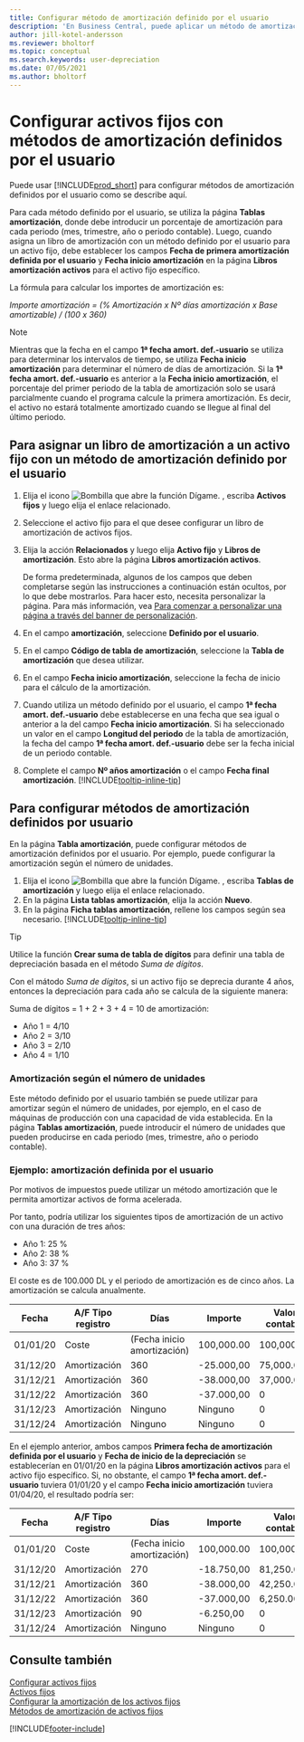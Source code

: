 ```yaml
---
title: Configurar método de amortización definido por el usuario
description: 'En Business Central, puede aplicar un método de amortización definido por el usuario para definir el método de amortización de su activo en la página Ficha activo.'
author: jill-kotel-andersson
ms.reviewer: bholtorf
ms.topic: conceptual
ms.search.keywords: user-depreciation
ms.date: 07/05/2021
ms.author: bholtorf
---
```


# <a name="set-up-fixed-assets-with-user-defined-depreciation-methods"></a>Configurar activos fijos con métodos de amortización definidos por el usuario

Puede usar [!INCLUDE[prod_short](includes/prod_short.md)] para configurar métodos de amortización definidos por el usuario como se describe aquí.

Para cada método definido por el usuario, se utiliza la página **Tablas amortización**, donde debe introducir un porcentaje de amortización para cada periodo (mes, trimestre, año o periodo contable). Luego, cuando asigna un libro de amortización con un método definido por el usuario para un activo fijo, debe establecer los campos **Fecha de primera amortización definida por el usuario** y **Fecha inicio amortización** en la página **Libros amortización activos** para el activo fijo específico.  

La fórmula para calcular los importes de amortización es:  

*Importe amortización = (% Amortización x Nº días amortización x Base amortizable) / (100 x 360)*


> [!NOTE]  
> Mientras que la fecha en el campo **1ª fecha amort. def.-usuario** se utiliza para determinar los intervalos de tiempo, se utiliza **Fecha inicio amortización** para determinar el número de días de amortización. Si la **1ª fecha amort. def.-usuario** es anterior a la **Fecha inicio amortización**, el porcentaje del primer periodo de la tabla de amortización solo se usará parcialmente cuando el programa calcule la primera amortización. Es decir, el activo no estará totalmente amortizado cuando se llegue al final del último periodo.

## <a name="to-assign-a-depreciation-book-to-a-fixed-asset-with-a-user-defined-depreciation-method"></a>Para asignar un libro de amortización a un activo fijo con un método de amortización definido por el usuario

1. Elija el icono ![Bombilla que abre la función Dígame.](media/ui-search/search_small.png "Dígame qué desea hacer") , escriba **Activos fijos** y luego elija el enlace relacionado.
2. Seleccione el activo fijo para el que desee configurar un libro de amortización de activos fijos.
3. Elija la acción **Relacionados** y luego elija **Activo fijo** y **Libros de amortización**. Esto abre la página **Libros amortización activos**.

   De forma predeterminada, algunos de los campos que deben completarse según las instrucciones a continuación están ocultos, por lo que debe mostrarlos. Para hacer esto, necesita personalizar la página. Para más información, vea [Para comenzar a personalizar una página a través del banner de personalización](ui-personalization-user.md#to-start-personalizing-a-page-through-the-personalizing-banner).
4. En el campo **amortización**, seleccione **Definido por el usuario**.
5. En el campo **Código de tabla de amortización**, seleccione la **Tabla de amortización** que desea utilizar.
6. En el campo **Fecha inicio amortización**, seleccione la fecha de inicio para el cálculo de la amortización.
7. Cuando utiliza un método definido por el usuario, el campo **1ª fecha amort. def.-usuario** debe establecerse en una fecha que sea igual o anterior a la del campo **Fecha inicio amortización**. Si ha seleccionado un valor en el campo **Longitud del periodo** de la tabla de amortización, la fecha del campo **1ª fecha amort. def.-usuario** debe ser la fecha inicial de un periodo contable.
8. Complete el campo **Nº años amortización** o el campo **Fecha final amortización**. [!INCLUDE[tooltip-inline-tip](includes/tooltip-inline-tip_md.md)] 

## <a name="to-set-up-user-defined-depreciation-methods"></a>Para configurar métodos de amortización definidos por usuario

En la página **Tabla amortización**, puede configurar métodos de amortización definidos por el usuario. Por ejemplo, puede configurar la amortización según el número de unidades.  

1. Elija el icono ![Bombilla que abre la función Dígame.](media/ui-search/search_small.png "Dígame qué desea hacer") , escriba **Tablas de amortización** y luego elija el enlace relacionado.  
2. En la página **Lista tablas amortización**, elija la acción **Nuevo**.  
3. En la página **Ficha tablas amortización**, rellene los campos según sea necesario. [!INCLUDE[tooltip-inline-tip](includes/tooltip-inline-tip_md.md)]  

> [!TIP]
> Utilice la función **Crear suma de tabla de dígitos** para definir una tabla de depreciación basada en el método *Suma de dígitos*.

Con el mátodo *Suma de dígitos*, si un activo fijo se deprecia durante 4 años, entonces la depreciación para cada año se calcula de la siguiente manera:

Suma de dígitos = 1 + 2 + 3 + 4 = 10 de amortización:

* Año 1 = 4/10  
* Año 2 = 3/10  
* Año 3 = 2/10  
* Año 4 = 1/10  

### <a name="depreciation-based-on-number-of-units"></a>Amortización según el número de unidades

Este método definido por el usuario también se puede utilizar para amortizar según el número de unidades, por ejemplo, en el caso de máquinas de producción con una capacidad de vida establecida. En la página **Tablas amortización**, puede introducir el número de unidades que pueden producirse en cada periodo (mes, trimestre, año o periodo contable).  

### <a name="example---user-defined-depreciation"></a>Ejemplo: amortización definida por el usuario

Por motivos de impuestos puede utilizar un método amortización que le permita amortizar activos de forma acelerada.  

Por tanto, podría utilizar los siguientes tipos de amortización de un activo con una duración de tres años:  

* Año 1: 25 %  
* Año 2: 38 %  
* Año 3: 37 %  

El coste es de 100.000 DL y el periodo de amortización es de cinco años. La amortización se calcula anualmente.  

| Fecha | A/F Tipo registro | Días | Importe | Valor contable |
| --- | --- | --- | --- | --- |
| 01/01/20 |Coste |(Fecha inicio amortización) |100,000.00 |100,000.00 |
| 31/12/20 |Amortización |360 |-25.000,00 |75,000.00 |
| 31/12/21 |Amortización |360 |-38.000,00 |37,000.00 |
| 31/12/22 |Amortización |360 |-37.000,00 |0 |
| 31/12/23 |Amortización |Ninguno |Ninguno |0 |
| 31/12/24 |Amortización |Ninguno |Ninguno |0 |

En el ejemplo anterior, ambos campos **Primera fecha de amortización definida por el usuario** y **Fecha de inicio de la depreciación** se establecerían en 01/01/20 en la página **Libros amortización activos** para el activo fijo específico. Si, no obstante, el campo **1ª fecha amort. def.-usuario** tuviera 01/01/20 y el campo **Fecha inicio amortización** tuviera 01/04/20, el resultado podría ser:  

| Fecha | A/F Tipo registro | Días | Importe | Valor contable |
| --- | --- | --- | --- | --- |
| 01/01/20 |Coste |(Fecha inicio amortización) |100,000.00 |100,000.00 |
| 31/12/20 |Amortización |270 |-18.750,00 |81,250.00 |
| 31/12/21 |Amortización |360 |-38.000,00 |42,250.00 |
| 31/12/22 |Amortización |360 |-37.000,00 |6,250.00 |
| 31/12/23 |Amortización |90 |-6.250,00 |0 |
| 31/12/24 |Amortización |Ninguno |Ninguno |0 |


## <a name="see-also"></a>Consulte también
[Configurar activos fijos](fa-setup.md)  
[Activos fijos](fa-manage.md)  
[Configurar la amortización de los activos fijos](fa-how-setup-depreciation.md)  
[Métodos de amortización de activos fijos](fa-depreciation-methods.md)

[!INCLUDE[footer-include](includes/footer-banner.md)]
